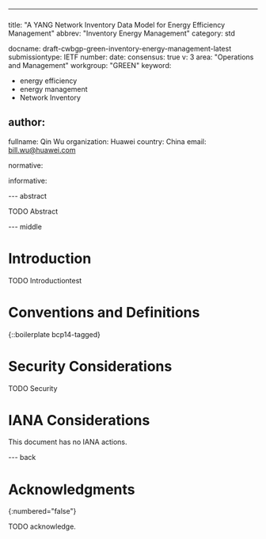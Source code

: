 ---
###
title: "A YANG Network Inventory Data Model for Energy Efficiency Management"
abbrev: "Inventory Energy Management"
category: std

docname: draft-cwbgp-green-inventory-energy-management-latest
submissiontype: IETF
number:
date:
consensus: true
v: 3
area: "Operations and Management"
workgroup: "GREEN"
keyword:
 - energy efficiency
 - energy management
 - Network Inventory

author:
 -
   fullname: Qin Wu
   organization:  Huawei
   country: China
   email: bill.wu@huawei.com

normative:

informative:


--- abstract

TODO Abstract


--- middle

# Introduction

TODO Introductiontest


# Conventions and Definitions

{::boilerplate bcp14-tagged}


# Security Considerations

TODO Security


# IANA Considerations

This document has no IANA actions.


--- back

# Acknowledgments
{:numbered="false"}

TODO acknowledge.
